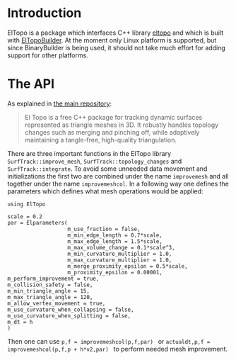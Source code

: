 # Introduction

ElTopo is a package which interfaces C++ library [eltopo](https://github.com/tysonbrochu/eltopo) and which is built with [ElTopoBuilder](https://github.com/akels/ElTopoBuilder). At the moment only Linux platform is supported, but since BinaryBuilder is being used, it should not take much effort for adding support for other platforms.

# The API

As explained in [the main repository](https://github.com/tysonbrochu/eltopo):

> El Topo is a free C++ package for tracking dynamic surfaces represented as triangle meshes in 3D. It robustly handles topology changes such as merging and pinching off, while adaptively maintaining a tangle-free, high-quality triangulation.

There are three important functions in the ElTopo library `SurfTrack::improve_mesh`, `SurfTrack::topology_changes` and `SurfTrack::integrate`. To avoid some unneeded data movement and initializations the first two are combined under the name `improvemesh` and all together under the name `improvemeshcol`. In a following way one defines the parameters which defines what mesh operations would be applied:
```
using ElTopo

scale = 0.2
par = Elparameters(
                   m_use_fraction = false,
                   m_min_edge_length = 0.7*scale,
                   m_max_edge_length = 1.5*scale,
                   m_max_volume_change = 0.1*scale^3,
                   m_min_curvature_multiplier = 1.0,
                   m_max_curvature_multiplier = 1.0,
                   m_merge_proximity_epsilon = 0.5*scale,
                   m_proximity_epsilon = 0.00001,
m_perform_improvement = true, 
m_collision_safety = false,
m_min_triangle_angle = 15,
m_max_triangle_angle = 120,
m_allow_vertex_movement = true,
m_use_curvature_when_collapsing = false,
m_use_curvature_when_splitting = false,
m_dt = h
)
```
Then one can use `p,f = improvemeshcol(p,f,par) ` or `actualdt,p,f = improvemeshcol(p,f,p + h*v2,par) ` to perform needed mesh improvement. 

